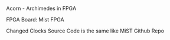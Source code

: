 Acorn - Archimedes in FPGA

FPGA Board: Mist FPGA

Changed Clocks Source Code is the same like MiST Github Repo
